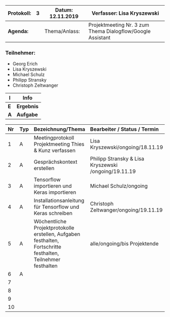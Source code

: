 | Protokoll:  |3 | Datum: 12.11.2019 |Verfasser: Lisa Kryszewski |
| ------------ | ------------ | ------------ | ------------ |
| **Agenda:**  |   | Thema/Anlass:  | Projektmeeting Nr. 3 zum Thema Dialogflow/Google Assistant |

### Teilnehmer:

- Georg Erich
- Lisa Kryszewski
- Michael Schulz
- Philipp Stransky
- Christoph Zeltwanger

|  I |  Info |
|-----------------------------|-------------------------|
| **E**  | **Ergebnis**  |
| **A**  |**Aufgabe**   |


| Nr  | Typ  | Bezeichnung/Thema  |Bearbeiter / Status / Termin   |
| :------------ | :------------ | :------------ | :------------ |
|1   | A  |Meetingprotokoll Projektmeeting Thies & Kunz verfassen| Lisa Kryszewski/ongoing/18.11.19 |
|  2 | A  |Gesprächskontext erstellen|Philipp Stransky & Lisa Kryszewski /ongoing/19.11.19| 
|   3| A  |Tensorflow importieren und Keras importieren|Michael Schulz/ongoing|
|   4| A  |Installationsanleitung für Tensorflow und Keras schreiben | Christoph Zeltwanger/ongoing/19.11.19 |
|   5| A  |Wöchentliche Projektprotokolle erstellen, Aufgaben festhalten, Fortschritte festhalten, Teilnehmer festhalten  | alle/ongoing/bis Projektende|
|   6| A |   |   |
|   7|   |   |   |
|   8|   |   |   |
|   9|   |   |   |
|   10|   |   |   |

